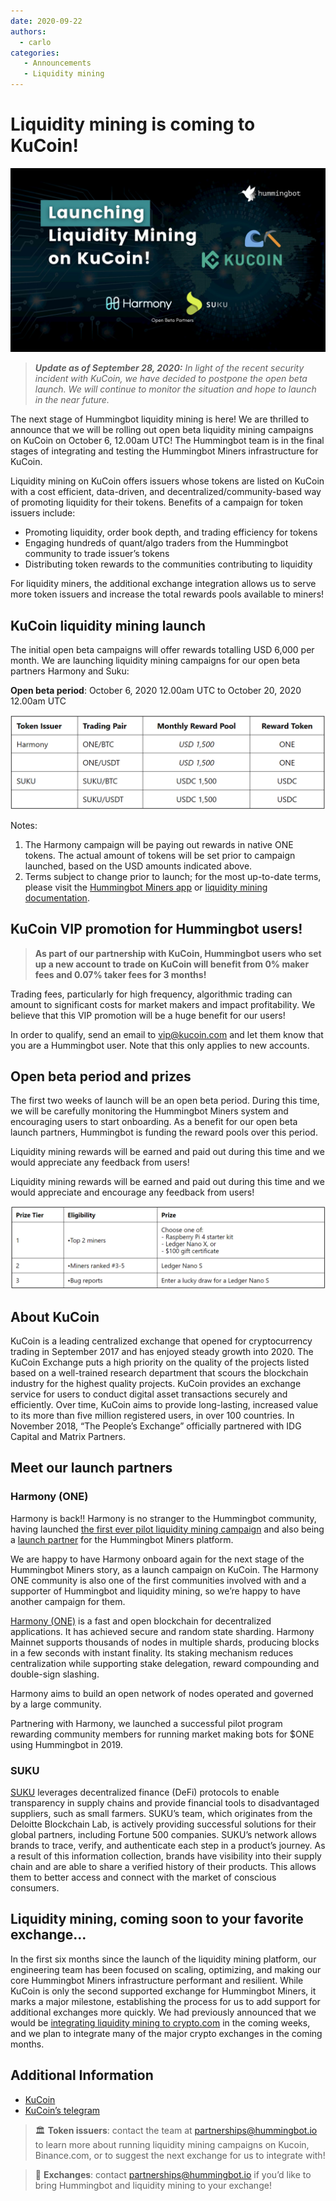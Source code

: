 ```yaml
---
date: 2020-09-22
authors:
  - carlo
categories:
   - Announcements
   - Liquidity mining
---
```


# Liquidity mining is coming to KuCoin!

![cover](kucoin-liquidity-mining.jpg)

> **_Update as of September 28, 2020:_** _In light of the recent security incident with KuCoin, we have decided to postpone the open beta launch. We will continue to monitor the situation and hope to launch in the near future._

The next stage of Hummingbot liquidity mining is here! We are thrilled to announce that we will be rolling out open beta liquidity mining campaigns on KuCoin on October 6, 12.00am UTC! The Hummingbot team is in the final stages of integrating and testing the Hummingbot Miners infrastructure for KuCoin.

Liquidity mining on KuCoin offers issuers whose tokens are listed on KuCoin with a cost efficient, data-driven, and decentralized/community-based way of promoting liquidity for their tokens. Benefits of a campaign for token issuers include:

- Promoting liquidity, order book depth, and trading efficiency for tokens
- Engaging hundreds of quant/algo traders from the Hummingbot community to trade issuer’s tokens
- Distributing token rewards to the communities contributing to liquidity

For liquidity miners, the additional exchange integration allows us to serve more token issuers and increase the total rewards pools available to miners!

## KuCoin liquidity mining launch

The initial open beta campaigns will offer rewards totalling USD 6,000 per month. We are launching liquidity mining campaigns for our open beta partners Harmony and Suku:

**Open beta period**: October 6, 2020 12.00am UTC to October 20, 2020 12.00am UTC

![](./kucoin-reward.png)

Notes:

1. The Harmony campaign will be paying out rewards in native ONE tokens. The actual amount of tokens will be set prior to campaign launched, based on the USD amounts indicated above.
2. Terms subject to change prior to launch; for the most up-to-date terms, please visit the [Hummingbot Miners app](https://miners.hummingbot.io/) or [liquidity mining documentation](../2019-11-liquidity-mining/index.md).

## KuCoin VIP promotion for Hummingbot users!

> **As part of our partnership with KuCoin, Hummingbot users who set up a new account to trade on KuCoin will benefit from 0% maker fees and 0.07% taker fees for 3 months!**

Trading fees, particularly for high frequency, algorithmic trading can amount to significant costs for market makers and impact profitability. We believe that this VIP promotion will be a huge benefit for our users!

In order to qualify, send an email to [vip@kucoin.com](mailto:vip@kucoin.com) and let them know that you are a Hummingbot user. Note that this only applies to new accounts.

## Open beta period and prizes

The first two weeks of launch will be an open beta period. During this time, we will be carefully monitoring the Hummingbot Miners system and encouraging users to start onboarding. As a benefit for our open beta launch partners, Hummingbot is funding the reward pools over this period.

Liquidity mining rewards will be earned and paid out during this time and we would appreciate any feedback from users!

Liquidity mining rewards will be earned and paid out during this time and we would appreciate and encourage any feedback from users!

![](./beta-prize.png)

## About KuCoin

KuCoin is a leading centralized exchange that opened for cryptocurrency trading in September 2017 and has enjoyed steady growth into 2020. The KuCoin Exchange puts a high priority on the quality of the projects listed based on a well-trained research department that scours the blockchain industry for the highest quality projects. KuCoin provides an exchange service for users to conduct digital asset transactions securely and efficiently. Over time, KuCoin aims to provide long-lasting, increased value to its more than five million registered users, in over 100 countries. In November 2018, “The People’s Exchange” officially partnered with IDG Capital and Matrix Partners.

## Meet our launch partners

### Harmony (ONE)

Harmony is back!! Harmony is no stranger to the Hummingbot community, having launched [the first ever pilot liquidity mining campaign](../2019-09-does-community-based-market-making-work/index.md) and also being a [launch partner](../2020-03-liquidity-mining-launch/index.md) for the Hummingbot Miners platform.

We are happy to have Harmony onboard again for the next stage of the Hummingbot Miners story, as a launch campaign on KuCoin. The Harmony ONE community is also one of the first communities involved with and a supporter of Hummingbot and liquidity mining, so we’re happy to have another campaign for them.

[Harmony (ONE)](https://www.harmony.one/) is a fast and open blockchain for decentralized applications. It has achieved secure and random state sharding. Harmony Mainnet supports thousands of nodes in multiple shards, producing blocks in a few seconds with instant finality. Its staking mechanism reduces centralization while supporting stake delegation, reward compounding and double-sign slashing.

Harmony aims to build an open network of nodes operated and governed by a large community.

Partnering with Harmony, we launched a successful pilot program rewarding community members for running market making bots for $ONE using Hummingbot in 2019.

### SUKU

[SUKU](https://www.suku.world/) leverages decentralized finance (DeFi) protocols to enable transparency in supply chains and provide financial tools to disadvantaged suppliers, such as small farmers. SUKU’s team, which originates from the Deloitte Blockchain Lab, is actively providing successful solutions for their global partners, including Fortune 500 companies. SUKU’s network allows brands to trace, verify, and authenticate each step in a product’s journey. As a result of this information collection, brands have visibility into their supply chain and are able to share a verified history of their products. This allows them to better access and connect with the market of conscious consumers.


## Liquidity mining, coming soon to your favorite exchange...

In the first six months since the launch of the liquidity mining platform, our engineering team has been focused on scaling, optimizing, and making our core Hummingbot Miners infrastructure performant and resilient. While KuCoin is only the second supported exchange for Hummingbot Miners, it marks a major milestone, establishing the process for us to add support for additional exchanges more quickly. We had previously announced that we would be [integrating liquidity mining to crypto.com](../2020-09-hummingbot-partners-with-crypto-com/index.md) in the coming weeks, and we plan to integrate many of the major crypto exchanges in the coming months.


## Additional Information

- [KuCoin](https://www.kucoin.com/)
- [KuCoin’s telegram](https://t.me/KuCoin_Exchange)

> 🏛 **Token issuers**: contact the team at [partnerships@hummingbot.io](mailto:partnerships@hummingbot.io) to learn more about running liquidity mining campaigns on Kucoin, Binance.com, or to suggest the next exchange for us to integrate with!

> 🏦 **Exchanges**: contact [partnerships@hummingbot.io](mailto:partnerships@hummingbot.io) if you’d like to bring Hummingbot and liquidity mining to your exchange!
